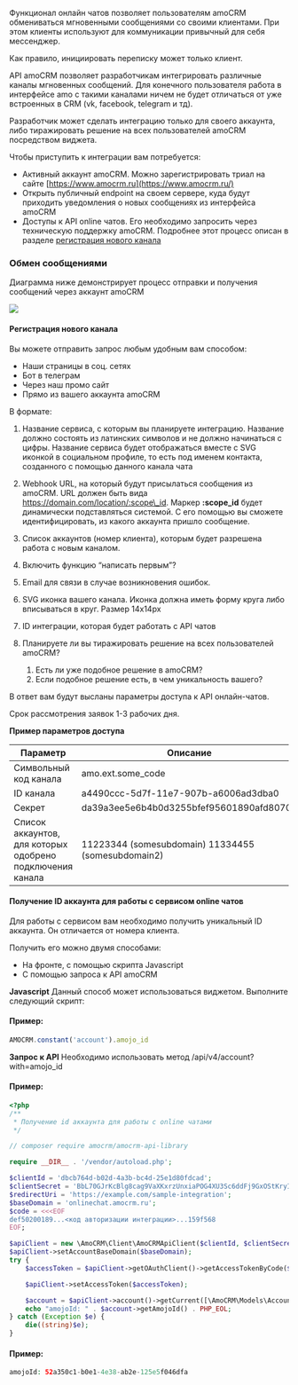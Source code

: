 
<a name="common-info"></a>

Функционал онлайн чатов позволяет пользователям amoCRM обмениваться мгновенными сообщениями со своими клиентами. При этом клиенты используют для коммуникации привычный для себя мессенджер.

Как правило, инициировать переписку может только клиент.

API amoCRM позволяет разработчикам интегрировать различные каналы мгновенных сообщений. Для конечного пользователя работа в интерфейсе amo с такими каналами ничем не будет отличаться от уже встроенных в CRM (vk, facebook, telegram и тд).

Разработчик может сделать интеграцию только для своего аккаунта, либо тиражировать решение на всех пользователей amoCRM посредством виджета.

Чтобы приступить к интеграции вам потребуется:

*   Активный аккаунт amoCRM. Можно зарегистрировать триал на сайте [https://www.amocrm.ru](https://www.amocrm.ru/)
*   Открыть публичный endpoint на своем сервере, куда будут приходить уведомления о новых сообщениях из интерфейса amoCRM
*   Доступы к API online чатов. Его необходимо запросить через техническую поддержку amoCRM. Подробнее этот процесс описан в разделе [регистрация нового канала](#chats-cap-channel-register)

<a name="931bc760-8d8b-41ee-9242-f4cc1d7acaff"></a>

### Обмен сообщениями

Диаграмма ниже демонстрирует процесс отправки и получения сообщений
через аккаунт amoCRM

![](https://amocrm.ru/uploads/2019/06/Диаграмма.jpg)

#### <span id="chats-cap-channel-register"></span>Регистрация нового канала

Вы можете отправить запрос любым удобным вам способом:

-   Наши страницы в соц. сетях
-   Бот в телеграм
-   Через наш промо сайт
-   Прямо из вашего аккаунта amoCRM

В формате:

1.  Название сервиса, с которым вы планируете интеграцию. Название
    должно состоять из латинских символов и не должно начинаться с
    цифры. Название сервиса будет отображаться вместе с SVG иконкой в
    социальном профиле, то есть под именем контакта, созданного с
    помощью данного канала чата

2.  Webhook URL, на который будут присылаться сообщения из amoCRM. URL
    должен быть вида https://domain.com/location/:scope\_id. Маркер
    **:scope\_id** будет динамически подставляться системой. С его
    помощью вы сможете идентифицировать, из какого аккаунта пришло
    сообщение.

3.  Список аккаунтов (номер клиента), которым будет разрешена работа с
    новым каналом.

4.  Включить функцию “написать первым”?

5.  Email для связи в случае возникновения ошибок.

6.  SVG иконка вашего канала. Иконка должна иметь форму круга либо
    вписываться в круг. Размер 14х14px

7.  ID интеграции, которая будет работать с API чатов

8.  Планируете ли вы тиражировать решение на всех пользователей amoCRM?

    1.  Есть ли уже подобное решение в amoCRM?
    2.  Если подобное решение есть, в чем уникальность вашего?

В ответ вам будут высланы параметры доступа к API онлайн-чатов.

Срок рассмотрения заявок 1-3 рабочих дня.

**Пример параметров доступа**

| Параметр | Описание |
|--|--|
|Символьный код канала | amo.ext.some_code|
|ID канала|a4490ccc-5d7f-11e7-907b-a6006ad3dba0|
|Секрет|da39a3ee5e6b4b0d3255bfef95601890afd80709|
|Список аккаунтов, для которых одобрено подключения канала | 11223344 (somesubdomain) 11334455 (somesubdomain2)|




<a name="81cc2634-ea4c-42c7-8fe0-91cfdbfaad75"></a>

#### Получение ID аккаунта для работы с сервисом online чатов

Для работы с сервисом вам необходимо получить уникальный ID аккаунта. Он отличается от номера клиента.

Получить его можно двумя способами:

*   На фронте, с помощью скрипта Javascript
*   C помощью запроса к API amoCRM

**Javascript** 
Данный способ может использоваться виджетом. Выполните следующий скрипт:
#### Пример:

```javascript
AMOCRM.constant('account').amojo_id
```

**Запрос к API**
Необходимо использовать метод /api/v4/account?with=amojo_id
            
#### Пример:

```php
<?php
/**
 * Получение id аккаунта для работы с online чатами
 */

// composer require amocrm/amocrm-api-library

require __DIR__ . '/vendor/autoload.php';

$clientId = 'dbcb764d-b02d-4a3b-bc4d-25e1d80fdcad';
$clientSecret = 'BbL70GJrKcBlg8cag9VaXKxrzUnxiaPOG4XU3Sc6ddFj9GxOStKryI4wOK4g9kjo';
$redirectUri = 'https://example.com/sample-integration';
$baseDomain = 'onlinechat.amocrm.ru';
$code = <<<EOF
def50200189...<код авторизации интеграции>...159f568
EOF;

$apiClient = new \AmoCRM\Client\AmoCRMApiClient($clientId, $clientSecret, $redirectUri);
$apiClient->setAccountBaseDomain($baseDomain);
try {
    $accessToken = $apiClient->getOAuthClient()->getAccessTokenByCode($code);

    $apiClient->setAccessToken($accessToken);

    $account = $apiClient->account()->getCurrent([\AmoCRM\Models\AccountModel::AMOJO_ID]);
    echo "amojoId: " . $account->getAmojoId() . PHP_EOL;
} catch (Exception $e) {
    die((string)$e);
} 
```
#### Пример:

```php
amojoId: 52a350c1-b0e1-4e38-ab2e-125e5f046dfa
```
<!-- Generated at Tue, 02 Mar 2021 10:43:59 +0000. amoCRM Documentation Generator -->